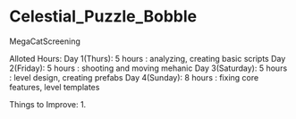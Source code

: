 # Celestial_Puzzle_Bobble
 MegaCatScreening

Alloted Hours:
Day 1(Thurs): 5 hours : analyzing, creating basic scripts
Day 2(Friday): 5 hours : shooting and moving mehanic
Day 3(Saturday): 5 hours : level design, creating prefabs
Day 4(Sunday): 8 hours : fixing core features, level templates


Things to Improve:
1. 